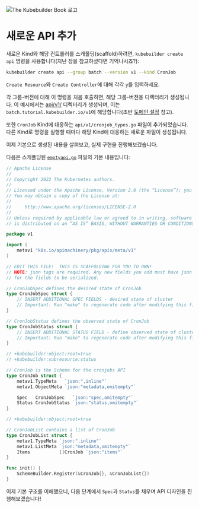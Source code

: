 ![The Kubebuilder Book 로고](https://book.kubebuilder.io/logos/logo-single-line.png)

# 새로운 API 추가

새로운 Kind와 해당 컨트롤러를 스캐폴딩(scaffold)하려면, `kubebuilder create api` 명령을 사용합니다(지난 장을 참고하셨다면 기억나시죠?):

```bash
kubebuilder create api --group batch --version v1 --kind CronJob
```

`Create Resource`와 `Create Controller`에 대해 각각 `y`를 입력하세요.

각 그룹-버전에 대해 이 명령을 처음 호출하면, 해당 그룹-버전용 디렉터리가 생성됩니다.
이 예시에서는 [api/v1/](https://github.com/kubernetes-sigs/kubebuilder/tree/master/docs/book/src/cronjob-tutorial/testdata/project/api/v1) 디렉터리가 생성되며, 이는 `batch.tutorial.kubebuilder.io/v1`에 해당합니다(초반 [도메인 설정](https://book.kubebuilder.io/cronjob-tutorial/cronjob-tutorial) 참고).

또한 `CronJob` Kind에 대응하는 `api/v1/cronjob_types.go` 파일이 추가되었습니다. 다른 Kind로 명령을 실행할 때마다 해당 Kind에 대응하는 새로운 파일이 생성됩니다.

이제 기본으로 생성된 내용을 살펴보고, 실제 구현을 진행해보겠습니다.

다음은 스캐폴딩된 [`emptyapi.go`](https://github.com/kubernetes-sigs/kubebuilder/blob/master/docs/book/src/cronjob-tutorial/testdata/emptyapi.go) 파일의 기본 내용입니다:

```go
// Apache License
//
// Copyright 2022 The Kubernetes authors.
//
// Licensed under the Apache License, Version 2.0 (the “License”); you may not use this file except in compliance with the License.
// You may obtain a copy of the License at:
//
//     http://www.apache.org/licenses/LICENSE-2.0
//
// Unless required by applicable law or agreed to in writing, software distributed under the License
// is distributed on an “AS IS” BASIS, WITHOUT WARRANTIES OR CONDITIONS OF ANY KIND, either express or implied.

package v1

import (
    metav1 "k8s.io/apimachinery/pkg/apis/meta/v1"
)

// EDIT THIS FILE!  THIS IS SCAFFOLDING FOR YOU TO OWN!
// NOTE: json tags are required. Any new fields you add must have json tags
// for the fields to be serialized.

// CronJobSpec defines the desired state of CronJob
type CronJobSpec struct {
    // INSERT ADDITIONAL SPEC FIELDS - desired state of cluster
    // Important: Run "make" to regenerate code after modifying this file
}

// CronJobStatus defines the observed state of CronJob
type CronJobStatus struct {
    // INSERT ADDITIONAL STATUS FIELD - define observed state of cluster
    // Important: Run "make" to regenerate code after modifying this file
}

// +kubebuilder:object:root=true
// +kubebuilder:subresource:status

// CronJob is the Schema for the cronjobs API
type CronJob struct {
    metav1.TypeMeta   `json:",inline"`
    metav1.ObjectMeta `json:"metadata,omitempty"`

    Spec   CronJobSpec   `json:"spec,omitempty"`
    Status CronJobStatus `json:"status,omitempty"`
}

// +kubebuilder:object:root=true

// CronJobList contains a list of CronJob
type CronJobList struct {
    metav1.TypeMeta `json:",inline"`
    metav1.ListMeta `json:"metadata,omitempty"`
    Items           []CronJob `json:"items"`
}

func init() {
    SchemeBuilder.Register(&CronJob{}, &CronJobList{})
}
```

이제 기본 구조를 이해했으니, 다음 단계에서 `Spec`과 `Status`를 채우며 API 디자인을 진행해보겠습니다!
